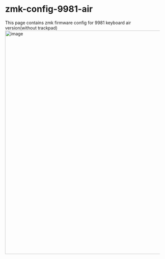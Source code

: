 # zmk-config-9981-air
This page contains zmk firmware config for 9981 keyboard air version(without trackpad)
<img width="605" height="728" alt="image" src="https://github.com/user-attachments/assets/85eaef58-6c47-44fa-afea-d303879ee429" />
